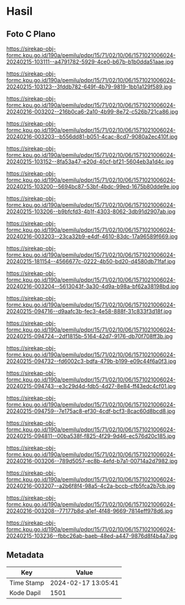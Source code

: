 # Hasil

## Foto C Plano

https://sirekap-obj-formc.kpu.go.id/190a/pemilu/pdpr/15/71/02/10/06/1571021006024-20240215-103111--a4791782-5929-4ce0-b67b-b1b0dda51aae.jpg

https://sirekap-obj-formc.kpu.go.id/190a/pemilu/pdpr/15/71/02/10/06/1571021006024-20240215-103123--3fddb782-649f-4b79-9819-1bb1a129f589.jpg

https://sirekap-obj-formc.kpu.go.id/190a/pemilu/pdpr/15/71/02/10/06/1571021006024-20240216-003202--216b0ca6-2a10-4b99-8e72-c526b721ca86.jpg

https://sirekap-obj-formc.kpu.go.id/190a/pemilu/pdpr/15/71/02/10/06/1571021006024-20240216-003203--b556dd81-b051-4cac-8cd7-9080a2ec410f.jpg

https://sirekap-obj-formc.kpu.go.id/190a/pemilu/pdpr/15/71/02/10/06/1571021006024-20240215-103152--8fa53a47-e20d-40cf-bf21-5604eb3a1d4c.jpg

https://sirekap-obj-formc.kpu.go.id/190a/pemilu/pdpr/15/71/02/10/06/1571021006024-20240215-103200--5694bc87-53bf-4bdc-99ed-1675b80dde9e.jpg

https://sirekap-obj-formc.kpu.go.id/190a/pemilu/pdpr/15/71/02/10/06/1571021006024-20240215-103206--b9bfcfd3-4b1f-4303-8062-3db91d2907ab.jpg

https://sirekap-obj-formc.kpu.go.id/190a/pemilu/pdpr/15/71/02/10/06/1571021006024-20240216-003203--23ca32b9-e4df-4610-83dc-17a96589f669.jpg

https://sirekap-obj-formc.kpu.go.id/190a/pemilu/pdpr/15/71/02/10/06/1571021006024-20240215-181154--4566677c-0222-4b50-bd20-d4580db71faf.jpg

https://sirekap-obj-formc.kpu.go.id/190a/pemilu/pdpr/15/71/02/10/06/1571021006024-20240216-003204--5613043f-3a30-4d9a-b98a-bf62a38198bd.jpg

https://sirekap-obj-formc.kpu.go.id/190a/pemilu/pdpr/15/71/02/10/06/1571021006024-20240215-094716--d9aafc3b-fec3-4e58-888f-31c833f3d18f.jpg

https://sirekap-obj-formc.kpu.go.id/190a/pemilu/pdpr/15/71/02/10/06/1571021006024-20240215-094724--2df1815b-5164-42d7-9176-db70f708ff3b.jpg

https://sirekap-obj-formc.kpu.go.id/190a/pemilu/pdpr/15/71/02/10/06/1571021006024-20240215-094732--fd6002c3-bdfa-479b-b199-e09c44f6a0f3.jpg

https://sirekap-obj-formc.kpu.go.id/190a/pemilu/pdpr/15/71/02/10/06/1571021006024-20240215-094743--e3c29d4d-fdb5-4d27-8e84-ff43edc4cf01.jpg

https://sirekap-obj-formc.kpu.go.id/190a/pemilu/pdpr/15/71/02/10/06/1571021006024-20240215-094759--7e175ac8-ef30-4cdf-bcf3-8cac60d8bcd8.jpg

https://sirekap-obj-formc.kpu.go.id/190a/pemilu/pdpr/15/71/02/10/06/1571021006024-20240215-094811--00ba538f-f825-4f29-9d46-ec576d20c185.jpg

https://sirekap-obj-formc.kpu.go.id/190a/pemilu/pdpr/15/71/02/10/06/1571021006024-20240216-003206--789d5057-ec8b-4efd-b7a1-00714a2d7982.jpg

https://sirekap-obj-formc.kpu.go.id/190a/pemilu/pdpr/15/71/02/10/06/1571021006024-20240216-003207--a2b6f8f4-98a5-4c2a-bccb-cfb5fca2b7cb.jpg

https://sirekap-obj-formc.kpu.go.id/190a/pemilu/pdpr/15/71/02/10/06/1571021006024-20240216-003208--77177b8d-a1ef-4f48-9669-7814eff978d6.jpg

https://sirekap-obj-formc.kpu.go.id/190a/pemilu/pdpr/15/71/02/10/06/1571021006024-20240215-103236--fbbc26ab-baeb-48ed-a447-9876d8f4b4a7.jpg


## Metadata

| Key        | Value               |
| ---------- | ------------------- |
| Time Stamp | 2024-02-17 13:05:41 |
| Kode Dapil | 1501                |



